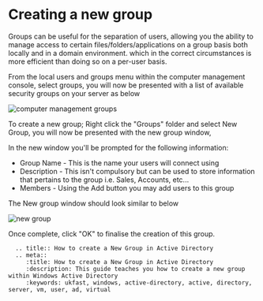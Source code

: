 # Creating a new group

Groups can be useful for the separation of users, allowing you the ability to manage access to certain files/folders/applications on a group basis both locally and in a domain environment. which in the correct circumstances is more efficient than doing so on a per-user basis.

From the local users and groups menu within the computer management console, select groups, you will now be presented with a list of available security groups on your server as below

![computer management groups](Files/Creategroup/computermanagementgroupscontextmenu.png)

To create a new group; Right click the "Groups" folder and select New Group, you will now be presented with the new group window, 

In the new window you'll be prompted for the following information:
* Group Name - This is the name your users will connect using
* Description - This isn't compulsory but can be used to store information that pertains to the group i.e. Sales, Accounts, etc...
* Members - Using the Add button you may add users to this group

The New group window should look similar to below

![new group](Files/Creategroup/useraddedtonewgroup.png)

Once complete, click "OK" to finalise the creation of this group.
```eval_rst
  .. title:: How to create a New Group in Active Directory
  .. meta::
     :title: How to create a New Group in Active Directory
     :description: This guide teaches you how to create a new group within Windows Active Directory
     :keywords: ukfast, windows, active-directory, active, directory, server, vm, user, ad, virtual
